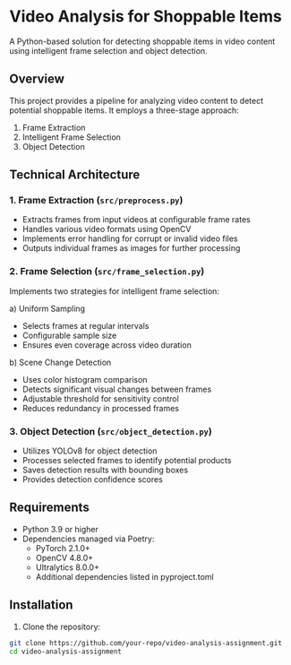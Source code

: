 # Video Analysis for Shoppable Items

A Python-based solution for detecting shoppable items in video content using intelligent frame selection and object detection.

## Overview

This project provides a pipeline for analyzing video content to detect potential shoppable items. It employs a three-stage approach:

1. Frame Extraction
2. Intelligent Frame Selection
3. Object Detection

## Technical Architecture

### 1. Frame Extraction (`src/preprocess.py`)
- Extracts frames from input videos at configurable frame rates
- Handles various video formats using OpenCV
- Implements error handling for corrupt or invalid video files
- Outputs individual frames as images for further processing

### 2. Frame Selection (`src/frame_selection.py`)
Implements two strategies for intelligent frame selection:

a) Uniform Sampling
- Selects frames at regular intervals
- Configurable sample size
- Ensures even coverage across video duration

b) Scene Change Detection
- Uses color histogram comparison
- Detects significant visual changes between frames
- Adjustable threshold for sensitivity control
- Reduces redundancy in processed frames

### 3. Object Detection (`src/object_detection.py`)
- Utilizes YOLOv8 for object detection
- Processes selected frames to identify potential products
- Saves detection results with bounding boxes
- Provides detection confidence scores

## Requirements

- Python 3.9 or higher
- Dependencies managed via Poetry:
  - PyTorch 2.1.0+
  - OpenCV 4.8.0+
  - Ultralytics 8.0.0+
  - Additional dependencies listed in pyproject.toml

## Installation

1. Clone the repository:
```bash
git clone https://github.com/your-repo/video-analysis-assignment.git
cd video-analysis-assignment
```
